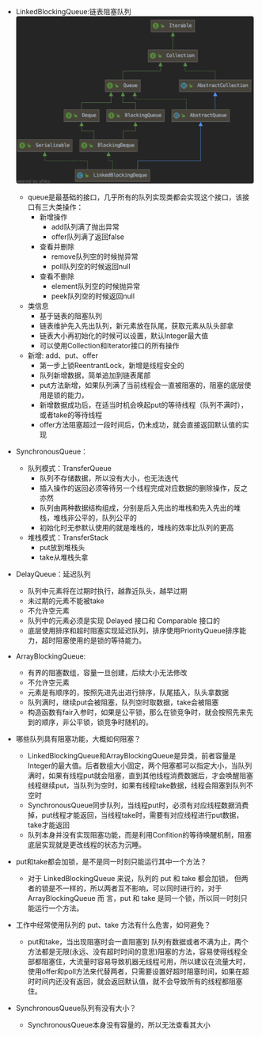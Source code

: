 - LinkedBlockingQueue:链表阻塞队列
    ![](/assets/iShot2020-09-15下午04.53.45.png)
    - queue是最基础的接口，几乎所有的队列实现类都会实现这个接口，该接口有三大类操作：
        - 新增操作
            - add队列满了抛出异常
            - offer队列满了返回false
        - 查看并删除
            - remove队列空的时候抛异常
            - poll队列空的时候返回null
        - 查看不删除
            - element队列空的时候抛异常
            - peek队列空的时候返回null
    - 类信息
        - 基于链表的阻塞队列
        - 链表维护先入先出队列，新元素放在队尾，获取元素从队头部拿
        - 链表大小再初始化的时候可以设置，默认Integer最大值
        - 可以使用Collection和Iterator接口的所有操作
    - 新增: add、put、offer
        - 第一步上锁ReentrantLock，新增是线程安全的
        - 队列新增数据，简单追加到链表尾部
        - put方法新增，如果队列满了当前线程会一直被阻塞的，阻塞的底层使用是锁的能力，
        - 新增数据成功后，在适当时机会唤起put的等待线程（队列不满时），或者take的等待线程
        - offer方法阻塞超过一段时间后，仍未成功，就会直接返回默认值的实现
        

- SynchronousQueue： 
    - 队列模式：TransferQueue
        - 队列不存储数据，所以没有大小，也无法迭代
        - 插入操作的返回必须等待另一个线程完成对应数据的删除操作，反之亦然
        - 队列由两种数据结构组成，分别是后入先出的堆栈和先入先出的堆栈，堆栈非公平的，队列公平的
        - 初始化时无参默认使用的就是堆栈的，堆栈的效率比队列的更高
    - 堆栈模式：TransferStack
        - put放到堆栈头
        - take从堆栈头拿
        
- DelayQueue：延迟队列
    - 队列中元素将在过期时执行，越靠近队头，越早过期
    - 未过期的元素不能被take
    - 不允许空元素
    - 队列中的元素必须是实现 Delayed 接口和 Comparable 接口的    
    - 底层使用排序和超时阻塞实现延迟队列，排序使用PriorityQueue排序能力，超时阻塞使用的是锁的等待能力。


- ArrayBlockingQueue:
    - 有界的阻塞数组，容量一旦创建，后续大小无法修改
    - 不允许空元素
    - 元素是有顺序的，按照先进先出进行排序，队尾插入，队头拿数据
    - 队列满时，继续put会被阻塞，队列空时取数据，take会被阻塞
    - 构造函数有fair入参时，如果是公平锁，那么在锁竞争时，就会按照先来先到的顺序，非公平锁，锁竞争时随机的。
    
- 哪些队列具有阻塞功能，大概如何阻塞？
    - LinkedBlockingQueue和ArrayBlockingQueue是异类，前者容量是Integer的最大值。后者数组大小固定，两个阻塞都可以指定大小，当队列满时，如果有线程put就会阻塞，直到其他线程消费数据后，才会唤醒阻塞线程继续put，当队列为空时，如果有线程take数据，线程会阻塞到队列不空时
    - SynchronousQueue同步队列，当线程put时，必须有对应线程数据消费掉，put线程才能返回，当线程take时，需要有对应线程进行put数据，take才能返回
    - 队列本身并没有实现阻塞功能，而是利用Confition的等待唤醒机制，阻塞底层实现就是更改线程的状态为沉睡。

- put和take都会加锁，是不是同一时刻只能运行其中一个方法？
    - 对于 LinkedBlockingQueue 来说，队列的 put 和 take 都会加锁， 但两者的锁是不一样的，所以两者互不影响，可以同时进行的，对于 ArrayBlockingQueue 而 言，put 和 take 是同一个锁，所以同一时刻只能运行一个方法。
    
- 工作中经常使用队列的 put、take 方法有什么危害，如何避免？
    - put和take，当出现阻塞时会一直阻塞到 队列有数据或者不满为止，两个方法都是无限(永远、没有超时时间的意思)阻塞的方法，容易使得线程全部都阻塞住，大流量时容易导致机器无线程可用，所以建议在流量大时，使用offer和poll方法来代替两者，只需要设置好超时阻塞时间，如果在超时时间内还没有返回，就会返回默认值，就不会导致所有的线程都阻塞住。

- SynchronousQueue队列有没有大小？
    - SynchronousQueue本身没有容量的，所以无法查看其大小
    
    
    
